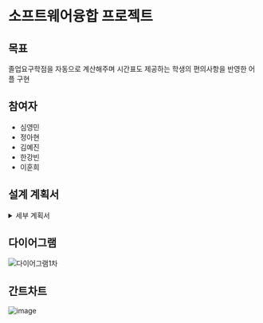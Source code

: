# 소프트웨어융합 프로젝트
## 목표
졸업요구학점을 자동으로 계산해주며 시간표도 제공하는 학생의 편의사항을 반영한 어플 구현
## 참여자
* 심영민
* 정아현
* 김예진
* 한강빈
* 이훈희
## 설계 계획서
<details>
<summary> 세부 계획서 </summary>
<!---->
	
### 1. 아이디어 배경 및 동기

융합소프트웨어 프로젝트 수업은 3학년 과목으로 많은 학생들이 곧 졸업을 앞두고 있습니다. 하지만 졸업을 준비하기 위해서는 졸업요건과 졸업학점을 채워야 졸업이 가능합니다. 학생들은 4학년이 되어서야 졸업절차와 요건이 복잡하다는 것을 깨닫고 그제야 졸업 준비를 시작합니다. 그리고 졸업을 하기 위해서는 전공필수학점과 전공선택학점이 서로 다르고 수기로 하나씩 계산해야하기 때문에 오차가 발생할 수 있습니다. 이러한 학점 계산 실수와 졸업정보에 대한 부재로 졸업요건과 졸업학점을 채우지 못해 시간을 낭비하는 경우를 방지하고자 졸업을 위한 어플리케이션을 만들면 어떨까하는 생각을 하게 되었습니다. 

이번 학기 동안 3-1학기 전공 수업에서 배운 안드로이드 스튜디오를 통해 팀원들과 졸업 어플리케이션을 만들고자 합니다. 팀원들 모두 자바, c언어, 파이썬 언어를 숙지하고 있으며 저번 학기에서 안드로이드 스튜디오 전공 수업에서 배운 것을 응용해 협업해서 졸업 어플리케이션을 만들겠습니다. 따라서 입학 시작 후 졸업 요건과 졸업 요구 학점에 대해 정보를 쉽게 습득하여 처음부터 꼼꼼히 4년동안의 계획을 다질 수 있는 이 어플리케이션은 학생들 입장에서 매우 편할 것이라고 생각합니다.



### 2. 아이디어의 독창성 및 차별성

졸업을 앞둔 3, 4학년에게 졸업을 준비하는데 큰 도움이 될 수 있고 졸업에 대해 아직 실감을 못한 1, 2학년들에게 미래의 졸업에 대한 준비를 체계적으로 할 수 있게 도움을 줍니다. 취업에 대한 정보와 교양추천, 학교생활에 대한 전반적인 정보를 접근하기 편하게 제공할 수 있어서 학교생활을 보람차게 할 수 있고 취업 대비를 하게 합니다. 
또한 대학생들의 필수 어플리케이션이라고 불리는 커뮤니티 어플 ‘에브리타임’은 커뮤니티 중심의 어플이며 시간표를 관리하기에 편하지만 졸업학점과 졸업 조건에 대해서는 자세하게 알 수 없습니다. 때문에 시간표를 보는 용으로만 이용하는 학생들이 많습니다. 그래서 저희가 구상하는 어플리케이션은 졸업 요구 조건에 대해 중점을 두었기에 보다 실용적으로 사용할 수 있을 것이라고 생각합니다.



	


### 3. 아이디어 구상 

		
- 회원가입 시작 창	(sqlite db구축)

- 회원가입	
- 로그인
- 로그아웃
		


- 개인 정보 창

- 이름
- 사진
- 학번, 학과
- 총 이수학점
- 졸업을 위한 달성률 (%로 표시)
	

-  졸업 이수학점 창

    필수교양 이수 여부(말글쓰, 영어말하기, 디지로그, 대학생활)

    공통교양 이수 여부

    영역별(1~8영역) 이수여부
			
     전공필수 
			
     전공선택 

    전공 과정 로드맵 

    각 분야별 남은 이수학점 표시

- 졸업 요건 창

- 어학점수 
- 기사자격증(정보처리기사 자격증) 통과 여부 
- 졸업 시험 통과여부 
- 졸업과제 전시회 
= 달성률





- 취업 준비 및 정보 창

- 잡플래닛 링크 버튼

- 프로그래머스 인턴 링크 버튼

- 경진대회(캡스톤) 대회 일정 안내

-학교 홈페이지 링크 버튼

-학교 전화번호 연결 버튼

-과사무실 전화번호 버튼

- 학교 위치 구글지도




- 시간표 창

- 이번 학기의 시간표를 제공
- 본인 성적 입력칸
		


### 4. 아이디어 구상 별 필요성 

- 회원가입 시작 창

한경대 학생인 것을 확인하고 아이디와 비밀번호를 입력할 수 있게 해서 각각 개인	화 맞춤 정보를 제공하기 위해서 회원가입이 필요합니다. 그리고 아이디와 비밀번호	를 까먹었을 때를 대비해 아이디/ 비밀번호 찾기 창을 준비합니다. 

-  개인 정보 창
		

본인의 학번, 나이, 학과, 사진을 보여주고 졸업요건 달성률을 보여줍니다. 개인화된 정보를 제공해주어서 현재 사용자가 누구인지 확인할 수 있게 해줍니다. 졸업요건 달성률을 보여주면서 현재 졸업 요건이 얼마나 충족되었는지 시각적으로 한눈에 알 수 있게 합니다.

-  졸업 이수학점 창

이수한 필수교양, 전공필수, 전공선택과목을 보여주고 남은 학점을 손수 계산할 필요없이 바로 졸업에 필요한 학점을 알 수 있습니다. 또한 학점 달성바를 만들어서 달성률을 확인할 수 있습니다.

- 졸업요건 창

졸업요건을 분야별로 계산해주고 남은 점수를 보여줍니다. 

	

- 학교생활 창
	학교의 현재 위치를 구글 지도맵으로 확인이 가능하고 다양한 학교 정보를 제공합니다.

- 취업 준비 창

잡플래닛 링크버튼을 통해서 현재 구인공고를 바로 확인할 수 있게 합니다. 또한 프로그래머스 링크버튼을 통해서 개발자들을 위한 인턴 공고를 확인할 수 있습니다. 

- 대외활동 체크창

학교생활동안 활동한 대외활동, 동아리 활동 등을 간략하게 체크박스로 체크하고 향후 자기소개서에 쓰기 위해 전반적인 활동 내용을 을 적을 수 있고 저장할 수 있게 합니다. 


- 시간표 창

이번 학기의 시간표를 한번에 보게 해줍니다. 

- 기타 창

졸업에 관해 궁금하거나 학교생활에 대한 전반적인 질문이 있다면 과사무실이나 학교로 바로 전화할 수 있는 버튼이 있습니다. 



### 5. 최종목표
	
- 안드로이드 스튜디오의 모든 기능을 활용해서 효율적인 사용자를 위한 어플리케이션을 만듭니다. 


### ※주요기술

|구분|설명|개발툴|
|------|---|---|
|Android|안드로이드 버전 9 이상|Android Studio|
|개발언어|java||
|Server|App 및 커뮤니티 운영|sqlite|
|협업툴|협업|Git, Github|

</details>

## 다이어그램
![다이어그램1차](https://github.com/zeromin41/swproject/assets/130297212/f7adaa63-e2eb-4c94-a857-724dbcc19494)

## 간트차트
![image](https://github.com/zeromin41/swproject/assets/130297212/d5314568-3b73-4850-b773-d56a7a99172f)
